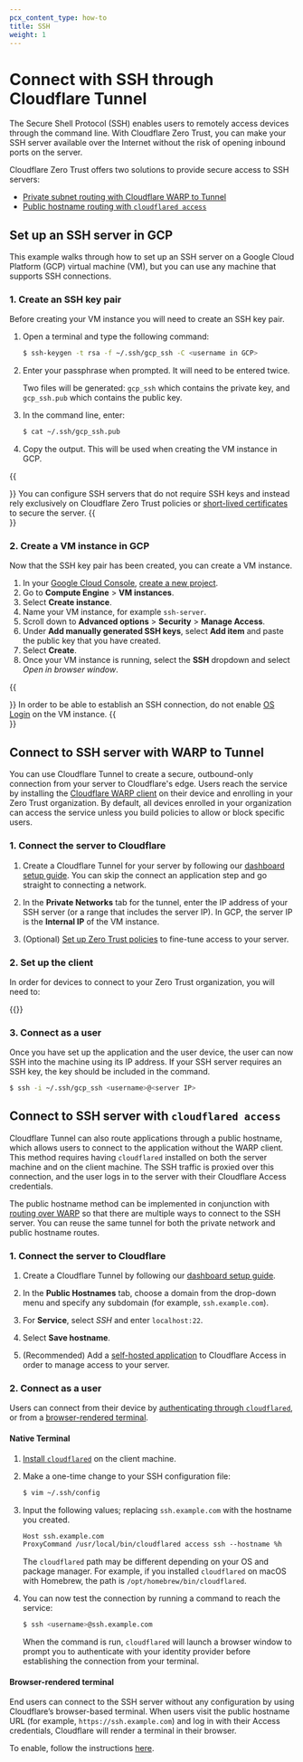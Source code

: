 ```yaml
---
pcx_content_type: how-to
title: SSH
weight: 1
---
```


# Connect with SSH through Cloudflare Tunnel

The Secure Shell Protocol (SSH) enables users to remotely access devices through the command line. With Cloudflare Zero Trust, you can make your SSH server available over the Internet without the risk of opening inbound ports on the server.

Cloudflare Zero Trust offers two solutions to provide secure access to SSH servers:

- [Private subnet routing with Cloudflare WARP to Tunnel](#connect-to-ssh-server-with-warp-to-tunnel)
- [Public hostname routing with `cloudflared access`](#connect-to-ssh-server-with-cloudflared-access)

## Set up an SSH server in GCP

This example walks through how to set up an SSH server on a Google Cloud Platform (GCP) virtual machine (VM), but you can use any machine that supports SSH connections.

### 1. Create an SSH key pair

Before creating your VM instance you will need to create an SSH key pair.

1. Open a terminal and type the following command:
   ```sh
   $ ssh-keygen -t rsa -f ~/.ssh/gcp_ssh -C <username in GCP>
   ```

2. Enter your passphrase when prompted. It will need to be entered twice.

   Two files will be generated: `gcp_ssh` which contains the private key, and `gcp_ssh.pub` which contains the public key.

3. In the command line, enter:
   ```sh
   $ cat ~/.ssh/gcp_ssh.pub
   ```

4. Copy the output. This will be used when creating the VM instance in GCP.

{{<Aside type="note">}}
You can configure SSH servers that do not require SSH keys and instead rely exclusively on Cloudflare Zero Trust policies or [short-lived certificates](/cloudflare-one/identity/users/short-lived-certificates/) to secure the server.
{{</Aside>}}

### 2. Create a VM instance in GCP

Now that the SSH key pair has been created, you can create a VM instance.

1. In your [Google Cloud Console](https://console.cloud.google.com/), [create a new project](https://developers.google.com/workspace/guides/create-project).  
2. Go to **Compute Engine** > **VM instances**.
3. Select **Create instance**.
4. Name your VM instance, for example `ssh-server`.
5. Scroll down to **Advanced options** > **Security** > **Manage Access**.  
6. Under **Add manually generated SSH keys**, select **Add item** and paste the public key that you have created.
7. Select **Create**.
8. Once your VM instance is running, select the **SSH** dropdown and select _Open in browser window_.

{{<Aside type="note">}}
In order to be able to establish an SSH connection, do not enable [OS Login](https://cloud.google.com/compute/docs/oslogin) on the VM instance.
{{</Aside>}}

## Connect to SSH server with WARP to Tunnel

You can use Cloudflare Tunnel to create a secure, outbound-only connection from your server to Cloudflare's edge. Users reach the service by installing the [Cloudflare WARP client](/cloudflare-one/connections/connect-devices/warp/) on their device and enrolling in your Zero Trust organization. By default, all devices enrolled in your organization can access the service unless you build policies to allow or block specific users.

### 1. Connect the server to Cloudflare

1. Create a Cloudflare Tunnel for your server by following our [dashboard setup guide](/cloudflare-one/connections/connect-apps/install-and-setup/tunnel-guide/remote/). You can skip the connect an application step and go straight to connecting a network.

2. In the **Private Networks** tab for the tunnel, enter the IP address of your SSH server (or a range that includes the server IP). In GCP, the server IP is the  **Internal IP** of the VM instance.

3. (Optional) [Set up Zero Trust policies](/cloudflare-one/connections/connect-apps/private-net/connect-private-networks/#2-recommended-filter-network-traffic-with-gateway) to fine-tune access to your server.  

### 2. Set up the client

In order for devices to connect to your Zero Trust organization, you will need to:

{{<render file="_warp-to-tunnel-client.md">}}

### 3. Connect as a user

Once you have set up the application and the user device, the user can now SSH into the machine using its IP address.  If your SSH server requires an SSH key, the key should be included in the command.

```sh
$ ssh -i ~/.ssh/gcp_ssh <username>@<server IP>
```

## Connect to SSH server with `cloudflared access`

Cloudflare Tunnel can also route applications through a public hostname, which allows users to connect to the application without the WARP client. This method requires having `cloudflared` installed on both the server machine and on the client machine. The SSH traffic is proxied over this connection, and the user logs in to the server with their Cloudflare Access credentials.

The public hostname method can be implemented in conjunction with [routing over WARP](#connect-to-ssh-server-with-warp-to-tunnel) so that there are multiple ways to connect to the SSH server. You can reuse the same tunnel for both the private network and public hostname routes.

### 1. Connect the server to Cloudflare

1. Create a Cloudflare Tunnel by following our [dashboard setup guide](/cloudflare-one/connections/connect-apps/install-and-setup/tunnel-guide/remote/).

2. In the **Public Hostnames** tab, choose a domain from the drop-down menu and specify any subdomain (for example, `ssh.example.com`).

3. For **Service**,  select _SSH_ and enter `localhost:22`.

4. Select **Save hostname**.

5. (Recommended) Add a [self-hosted application](/cloudflare-one/applications/configure-apps/self-hosted-apps/) to Cloudflare Access in order to manage access to your server.

### 2. Connect as a user

Users can connect from their device by [authenticating through `cloudflared`](#native-terminal), or from a [browser-rendered terminal](#browser-rendered-terminal).

#### Native Terminal

1. [Install `cloudflared`](/cloudflare-one/connections/connect-apps/install-and-setup/installation/) on the client machine.

2. Make a one-time change to your SSH configuration file:
   ```sh
   $ vim ~/.ssh/config
   ```

3. Input the following values; replacing `ssh.example.com` with the hostname you created.
   ```txt
   Host ssh.example.com
   ProxyCommand /usr/local/bin/cloudflared access ssh --hostname %h
   ```

   The `cloudflared` path may be different depending on your OS and package manager. For example, if you installed `cloudflared` on macOS with Homebrew, the path is `/opt/homebrew/bin/cloudflared`.

4. You can now test the connection by running a command to reach the service:

   ```sh
   $ ssh <username>@ssh.example.com
   ```

   When the command is run, `cloudflared` will launch a browser window to prompt you to authenticate with your identity provider before establishing the connection from your terminal.

#### Browser-rendered terminal

End users can connect to the SSH server without any configuration by using Cloudflare’s browser-based terminal. When users visit the public hostname URL (for example, `https://ssh.example.com`) and log in with their Access credentials, Cloudflare will render a terminal in their browser.

To enable, follow the instructions [here](/cloudflare-one/applications/non-http/#rendering-in-the-browser).
